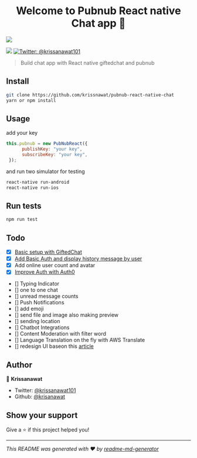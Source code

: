 <h1 align="center">Welcome to Pubnub React native Chat app 👋</h1>
<img src="https://i.imgur.com/DTAgxdN.gif" />
<p>
  <img src="https://img.shields.io/badge/version-0.0.1-blue.svg?cacheSeconds=2592000" />
  <a href="https://twitter.com/@krissanawat101">
    <img alt="Twitter: @krissanawat101" src="https://img.shields.io/twitter/follow/@reactninja.svg?style=social" target="_blank" />
  </a>
</p>

> Build chat app with React native giftedchat and pubnub

## Install

```sh
git clone https://github.com/krissnawat/pubnub-react-native-chat
yarn or npm install
```

## Usage
add your key 
```jsx
this.pubnub = new PubNubReact({
      publishKey: "your key",
      subscribeKey: "your key",
 });
```
and run two simulator for testing
```sh
react-native run-android  
react-native run-ios
```

## Run tests

```sh
npm run test
```
## Todo
- [X] [Basic setup with GiftedChat](https://www.pubnub.com/blog/building-a-chat-app-with-react-native-and-pubnub-part-one-messaging/)
- [X] [Add Basic Auth and display history message by user](https://www.pubnub.com/blog/building-a-chat-app-with-react-native-and-pubnub-part-two-message-history/)
- [X] Add online user count and avatar
- [X] [Improve Auth with Auth0](https://imgur.com/a/lrhJwri)
- [] Typing Indicator
- [] one to one chat
- [] unread message counts
- [] Push Notifications
- [] add emoji
- [] send file and image also making preview 
- [] sending location
- [] Chatbot Integrations
- [] Content Moderation with filter word 
- [] Language Translation on the fly with AWS Translate
- [] redesign UI baseon this [article](https://medium.com/@victorvarghese/building-facebook-messenger-clone-in-react-native-6d0f77bcd926)
## Author

👤 **Krissanawat**

* Twitter: [@krissanawat101](https://twitter.com/@krissanawat101)
* Github: [@krisanawat](https://github.com/krissnawat)

## Show your support

Give a ⭐️ if this project helped you!

***
_This README was generated with ❤️ by [readme-md-generator](https://github.com/kefranabg/readme-md-generator)_
